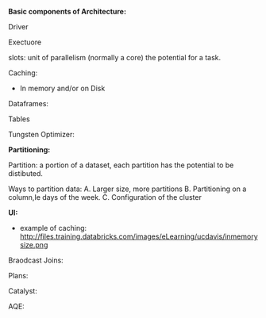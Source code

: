 **Basic components of Architecture:**

Driver

Exectuore

slots: unit of parallelism (normally a core) the potential for a task.



Caching:

* In memory and/or on Disk

Dataframes: 

Tables

 Tungsten Optimizer:



**Partitioning:**

Partition: a portion of a dataset, each partition has the potential to be distibuted.

Ways to partition data: 
  A. Larger size, more partitions
  B. Partitioning on a column,Ie days of the week.
  C. Configuration of the cluster

**UI:**

* example of caching: http://files.training.databricks.com/images/eLearning/ucdavis/inmemorysize.png


Braodcast Joins:


Plans:


Catalyst:


AQE:


